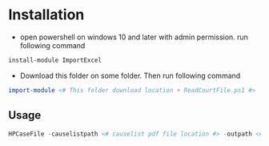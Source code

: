 # Installation
 - open powershell on windows 10 and later with admin permission. run following command
 ```powershell
 install-module ImportExcel
 ```
 - Download this folder on some folder. Then run following command
 ```powershell
 import-module <# This folder download location + ReadCourtFile.ps1 #>
 ```
## Usage
```powershell
HPCaseFile -causelistpath <# causelist pdf file location #> -outpath <# path for excel file #> -HeaderPattern <# pattern want to match for pages. e.g. Court - 1 or Court\s+-\s+1 #>
```